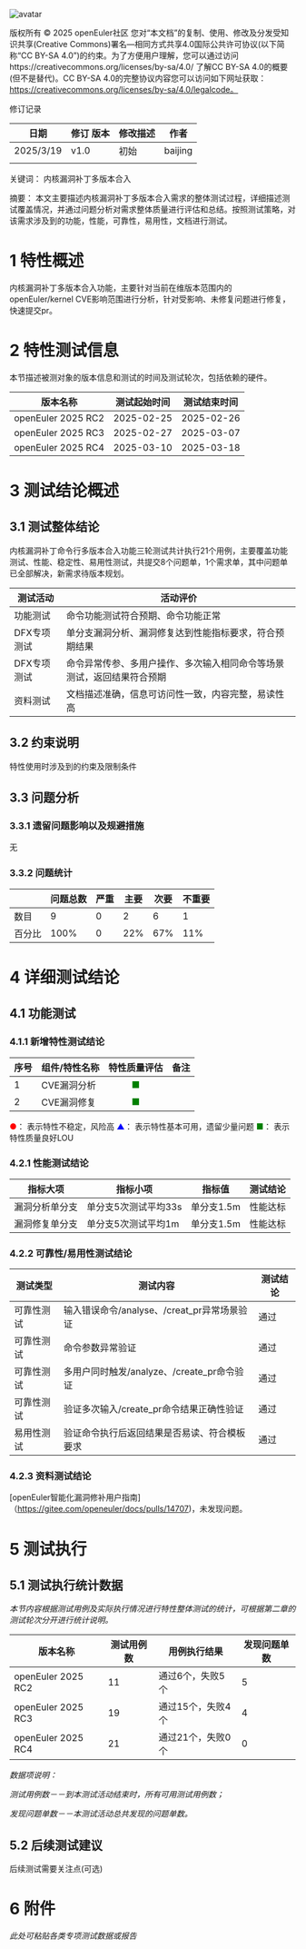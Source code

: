 ![avatar](../../images/openEuler.png)


版权所有 © 2025  openEuler社区
 您对“本文档”的复制、使用、修改及分发受知识共享(Creative Commons)署名—相同方式共享4.0国际公共许可协议(以下简称“CC BY-SA 4.0”)的约束。为了方便用户理解，您可以通过访问https://creativecommons.org/licenses/by-sa/4.0/ 了解CC BY-SA 4.0的概要 (但不是替代)。CC BY-SA 4.0的完整协议内容您可以访问如下网址获取：https://creativecommons.org/licenses/by-sa/4.0/legalcode。

修订记录

| 日期 | 修订   版本 | 修改描述 | 作者 |
| ---- | ----------- | -------- | ---- |
|  2025/3/19    |  v1.0           |  初始        |    baijing  |
|      |             |          |      |

关键词： 内核漏洞补丁多版本合入

摘要：
本文主要描述内核漏洞补丁多版本合入需求的整体测试过程，详细描述测试覆盖情况，并通过问题分析对需求整体质量进行评估和总结。按照测试策略，对该需求涉及到的功能，性能，可靠性，易用性，文档进行测试。


# 1     特性概述

内核漏洞补丁多版本合入功能，主要针对当前在维版本范围内的openEuler/kernel CVE影响范围进行分析，针对受影响、未修复问题进行修复，快速提交pr。

# 2     特性测试信息

本节描述被测对象的版本信息和测试的时间及测试轮次，包括依赖的硬件。

| 版本名称 | 测试起始时间 | 测试结束时间 |
| -------- | ------------ | ------------ |
|    openEuler 2025 RC2      |      2025-02-25       |    2025-02-26          |
|    openEuler 2025 RC3      |      2025-02-27       |    2025-03-07          |
|    openEuler 2025 RC4      |      2025-03-10       |    2025-03-18 |
# 3     测试结论概述

## 3.1   测试整体结论
内核漏洞补丁命令行多版本合入功能三轮测试共计执行21个用例，主要覆盖功能测试、性能、稳定性、易用性测试，共提交8个问题单，1个需求单，其中问题单已全部解决，新需求待版本规划。

| 测试活动 | 活动评价 |
| ------- | ------- |
| 功能测试 | 命令功能测试符合预期、命令功能正常 |
| DFX专项测试 | 单分支漏洞分析、漏洞修复达到性能指标要求，符合预期结果 |
| DFX专项测试 | 命令异常传参、多用户操作、多次输入相同命令等场景测试，返回结果符合预期 |
| 资料测试 |  文档描述准确，信息可访问性一致，内容完整，易读性高  | 


## 3.2   约束说明

特性使用时涉及到的约束及限制条件

## 3.3  问题分析

### 3.3.1 遗留问题影响以及规避措施

无

### 3.3.2 问题统计

|        | 问题总数 | 严重 | 主要 | 次要 | 不重要 |
| ------ | -------- | ---- | ---- | ---- | ------ |
| 数目   |     9     |    0  |    2  |   6   |    1    |
| 百分比 |    100%      |   0   |   22%   |   67%   |    11%    |

# 4 详细测试结论

## 4.1 功能测试

### 4.1.1 新增特性测试结论

| 序号 | 组件/特性名称 | 特性质量评估 | 备注 |
| --- | ----------- | :--------: | --- |
|1 |CVE漏洞分析 | <font color=green>■</font> |   |
| 2|CVE漏洞修复 | <font color=green>■</font> |   |

<font color=red>●</font>： 表示特性不稳定，风险高
<font color=blue>▲</font>： 表示特性基本可用，遗留少量问题
<font color=green>■</font>： 表示特性质量良好LOU


### 4.2.1 性能测试结论

| 指标大项 | 指标小项 | 指标值 | 测试结论 |
| ------- | ------- | ------ | ------- |
|    漏洞分析单分支     |   单分支5次测试平均33s  |  单分支1.5m    |性能达标       |
|    漏洞修复单分支     |    单分支5次测试平均1m  |    单分支1.5m    |  性能达标     |

### 4.2.2 可靠性/易用性测试结论

| 测试类型 | 测试内容 | 测试结论 |
| ------- | ------- | -------- |
|  可靠性测试       | 输入错误命令/analyse、/creat_pr异常场景验证        |      通过    |
|  可靠性测试       | 命令参数异常验证        |      通过    |
|  可靠性测试       | 多用户同时触发/analyze、/create_pr命令验证       |      通过    |
|  可靠性测试       | 验证多次输入/create_pr命令结果正确性验证        |      通过    |
|  易用性测试       | 验证命令执行后返回结果是否易读、符合模板要求| 通过|
### 4.2.3 资料测试结论
[openEuler智能化漏洞修补用户指南] （https://gitee.com/openeuler/docs/pulls/14707)，未发现问题。


# 5     测试执行

## 5.1   测试执行统计数据

*本节内容根据测试用例及实际执行情况进行特性整体测试的统计，可根据第二章的测试轮次分开进行统计说明。*

| 版本名称 | 测试用例数 | 用例执行结果 | 发现问题单数 |
| -------- | ---------- | ------------ | ------------ |
|   openEuler 2025 RC2        |      11      |     通过6个，失败5个         |       5      |
|   openEuler 2025 RC3       |     19  |     通过15个，失败4个         |          4    |
|   openEuler 2025 RC4       |     21  |     通过21个，失败0个       |          0   |
*数据项说明：*

*测试用例数－－到本测试活动结束时，所有可用测试用例数；*

*发现问题单数－－本测试活动总共发现的问题单数。*

## 5.2   后续测试建议

后续测试需要关注点(可选)

# 6     附件

*此处可粘贴各类专项测试数据或报告*

 



 

 